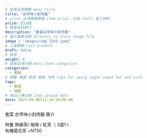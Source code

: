 ```yaml
---
# 菜單品項標題 menu title 
title: "古早味小封肉飯"
# price 品項價錢標價 item price ,交給 shell 差入資料
price: [320] 
# 菜單項目簡介 
description: "套餐古早味小封肉飯"
# 圖片檔案目錄 diretory to store image file
image : "images/img_1593.jpeg"
# 上架開關 list product 
draft: false
# 排序
weight: 6 
# 菜單品項分類 menu item categories 
categories:
  - 套餐
# 標籤 辣度 素食 甜食 冷熱 tags for spicy vegan sweet hot and cold 
tags:
  - 素食
  - 辣度
# 項目上傳日期 item upload date 
date: 2023-09-06T21:24:10+08:00
---
```


套菜 古早味小封肉飯 簡介

  附餐  熱綠茶/ 咖啡 / 紅茶（ 3選1 ）\
  有機菊花茶 +NT50
